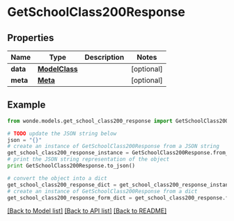# GetSchoolClass200Response


## Properties
Name | Type | Description | Notes
------------ | ------------- | ------------- | -------------
**data** | [**ModelClass**](ModelClass.md) |  | [optional] 
**meta** | [**Meta**](Meta.md) |  | [optional] 

## Example

```python
from wonde.models.get_school_class200_response import GetSchoolClass200Response

# TODO update the JSON string below
json = "{}"
# create an instance of GetSchoolClass200Response from a JSON string
get_school_class200_response_instance = GetSchoolClass200Response.from_json(json)
# print the JSON string representation of the object
print GetSchoolClass200Response.to_json()

# convert the object into a dict
get_school_class200_response_dict = get_school_class200_response_instance.to_dict()
# create an instance of GetSchoolClass200Response from a dict
get_school_class200_response_form_dict = get_school_class200_response.from_dict(get_school_class200_response_dict)
```
[[Back to Model list]](../README.md#documentation-for-models) [[Back to API list]](../README.md#documentation-for-api-endpoints) [[Back to README]](../README.md)



